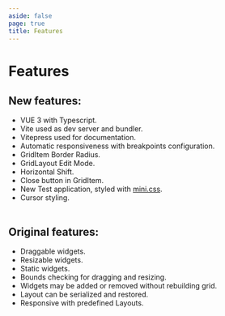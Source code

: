 ```yaml
---
aside: false
page: true
title: Features
---
```


# Features

## New features:
* VUE 3 with Typescript.
* Vite used as dev server and bundler.
* Vitepress used for documentation.
* Automatic responsiveness with breakpoints configuration.
* GridItem Border Radius.
* GridLayout Edit Mode.
* Horizontal Shift.
* Close button in GridItem.
* New Test application, styled with [mini.css](https://minicss.us/).
* Cursor styling.
<br/><br/>

## Original features:
* Draggable widgets.
* Resizable widgets.
* Static widgets.
* Bounds checking for dragging and resizing.
* Widgets may be added or removed without rebuilding grid.
* Layout can be serialized and restored.
* Responsive with predefined Layouts.
